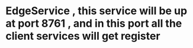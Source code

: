 # EdgeService , this service will be up at port 8761 , and in this port all the client services will get register